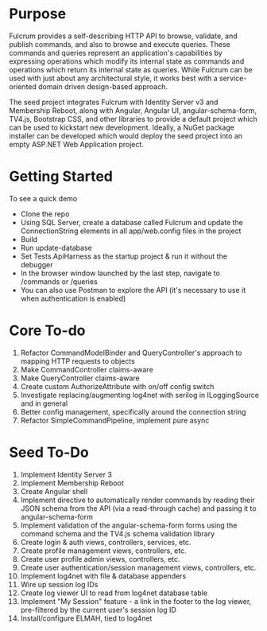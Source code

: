 Purpose
======

Fulcrum provides a self-describing HTTP API to browse, validate, and publish commands, and also to browse and execute queries. These commands and queries represent an application's capabilities by expressing operations which modify its internal state as commands and operations which return its internal state as queries. While Fulcrum can be used with just about any architectural style, it works best with a service-oriented domain driven design-based approach. 

The seed project integrates Fulcrum with Identity Server v3 and Membership Reboot, along with Angular, Angular UI, angular-schema-form, TV4.js, Bootstrap CSS, and other libraries to provide a default project which can be used to kickstart new development. Ideally, a NuGet package installer can be developed which would deploy the seed project into an empty ASP.NET Web Application project.

Getting Started
=======

To see a quick demo

* Clone the repo
* Using SQL Server, create a database called Fulcrum and update the ConnectionString elements in all app/web.config files in the project
* Build
* Run update-database
* Set Tests.ApiHarness as the startup project & run it without the debugger
* In the browser window launched by the last step, navigate to /commands or /queries
* You can also use Postman to explore the API (it's necessary to use it when authentication is enabled)

Core To-do
=======
1. Refactor CommandModelBinder and QueryController's approach to mapping HTTP requests to objects
1. Make CommandController claims-aware
1. Make QueryController claims-aware
2. Create custom AuthorizeAttribute with on/off config switch
1. Investigate replacing/augmenting log4net with serilog in ILoggingSource and in general
2. Better config management, specifically around the connection string
3. Refactor SimpleCommandPipeline, implement pure async

Seed To-Do
=========
1. Implement Identity Server 3 
1. Implement Membership Reboot
2. Create Angular shell
3. Implement directive to automatically render commands by reading their JSON schema from the API (via a read-through cache) and passing it to angular-schema-form
4. Implement validation of the angular-schema-form forms using the command schema and the TV4.js schema validation library
1. Create login & auth views, controllers, services, etc.
1. Create profile management views, controllers, etc.
1. Create user profile admin views, controllers, etc.
2. Create user authentication/session management views, controllers, etc.
1. Implement log4net with file & database appenders
2. Wire up session log IDs
1. Create log viewer UI to read from log4net database table
2. Implement "My Session" feature - a link in the footer to the log viewer, pre-filtered by the current user's session log ID
1. Install/configure ELMAH, tied to log4net
